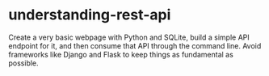 # understanding-rest-api
Create a very basic webpage with Python and SQLite, build a simple API endpoint for it, and then consume that API through the command line. Avoid frameworks like Django and Flask to keep things as fundamental as possible.
